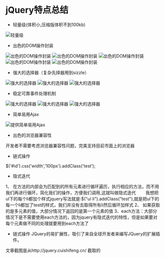 # jQuery特点总结

* 轻量级(体积小,压缩版体积不到100kb)

![轻量级](/images/jquery-size-show.png)


* 出色的DOM操作封装

![出色的DOM操作封装](/images/dom-api-pic1.png)
![出色的DOM操作封装](/images/dom-api-pic2.png)
![出色的DOM操作封装](/images/dom-api-pic3.png)
![出色的DOM操作封装](/images/dom-api-pic4.png)
![出色的DOM操作封装](/images/dom-api-pic5.png)

* 强大的选择器（复杂先择器用到sizzle）

![强大的选择器](/images/selector1.jpg)
![强大的选择器](/images/selector2.jpg)
![强大的选择器](/images/selector3.jpg)

* 稳定可靠事件处理机制

![强大的选择器](/images/eventHander1.jpg)
![强大的选择器](/images/eventHander2.jpg)
![强大的选择器](/images/eventHander3.jpg)


* 简单易用Ajax

![提供简单易用Ajax](/images/ajax-api-pic.jpg)

* 出色的浏览器兼容性

开发者不需要考虑浏览器兼容性问题，完美支持目前市面上的浏览器


* 链式操作

$('#id').css('width','100px').addClass('test');

* 隐式迭代

1、 在方法的内部会为匹配到的所有元素进行循环遍历，执行相应的方法，而不用我们再进行循环，简化我们的操作，方便我们调用,这就叫做隐式迭代　　
我想把ul下的每个li都加个样式jquery写法就是:$("ul li").addClass("test"),就是把ul下的每一个li都加了test的样式，我们并没有去取得所有li然后循环加样式
2、 如果获取的是多元素的值，大部分情况下返回的是第一个元素的值
3、each方法：大部分情况下是不需要使用each方法的，因为jquery有隐式迭代的特性，但是如果要对每个元素做不同的处理就要用到each方法了

* 链式操作
JQuery的易扩展性，吸引了来自全球开发者来编写JQuery的扩展插件。



文章截图是从http://jquery.cuishifeng.cn/ 截取的